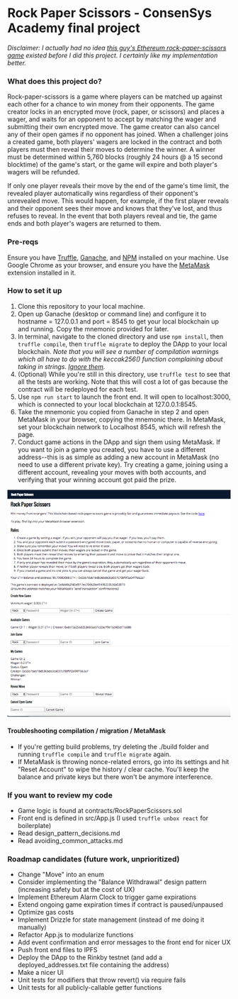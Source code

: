 # Rock Paper Scissors - ConsenSys Academy final project


*Disclaimer: I actually had no idea [this guy's Ethereum rock-paper-scissors game](https://github.com/SCBuergel/ethereum-rps) existed before I did this project. I certainly like my implementation better.*


### What does this project do?

Rock-paper-scissors is a game where players can be matched up against each other for a chance to win money from their opponents. The game creator locks in an encrypted move (rock, paper, or scissors) and places a wager, and waits for an opponent to accept by matching the wager and submitting their own encrypted move. The game creator can also cancel any of their open games if no opponent has joined. When a challenger joins a created game, both players' wagers are locked in the contract and both players must then reveal their moves to determine the winner. A winner must be determined within 5,760 blocks (roughly 24 hours @ a 15 second blocktime) of the game's start, or the game will expire and both player's wagers will be refunded.

If only one player reveals their move by the end of the game's time limit, the revealed player automatically wins regardless of their opponent's unrevealed move. This would happen, for example, if the first player reveals and their opponent sees their move and knows that they've lost, and thus refuses to reveal. In the event that both players reveal and tie, the game ends and both player's wagers are returned to them.


### Pre-reqs
Ensure you have [Truffle](https://truffleframework.com/), [Ganache](https://truffleframework.com/ganache), and [NPM](https://www.npmjs.com/) installed on your machine. Use Google Chrome as your browser, and ensure you have the [MetaMask](https://chrome.google.com/webstore/detail/metamask/nkbihfbeogaeaoehlefnkodbefgpgknn?hl=en) extension installed in it.


### How to set it up

1. Clone this repository to your local machine.
2. Open up Ganache (desktop or command line) and configure it to hostname = 127.0.0.1 and port = 8545 to get your local blockchain up and running. Copy the mnemonic provided for later.
3. In terminal, navigate to the cloned directory and use `npm install`, then `truffle compile`, then `truffle migrate` to deploy the DApp to your local blockchain. *Note that you will see a number of compilation warnings which all have to do with the keccak256() function complaining about taking in strings. [Ignore them](https://ethereum.stackexchange.com/questions/50592/what-does-warning-this-function-only-accepts-a-single-bytes-argument-please).*
4. (Optional) While you're still in this directory, use `truffle test` to see that all the tests are working. Note that this will cost a lot of gas because the contract will be redeployed for each test.
5. Use `npm run start` to launch the front end. It will open to localhost:3000, which is connected to your local blockchain at 127.0.0.1:8545.
6. Take the mnemonic you copied from Ganache in step 2 and open MetaMask in your browser, copying the mnemonic there. In MetaMask, set your blockchain network to Localhost 8545, which will refresh the page.
7. Conduct game actions in the DApp and sign them using MetaMask. If you want to join a game you created, you have to use a different address--this is as simple as adding a new account in MetaMask (no need to use a different private key). Try creating a game, joining using a different account, revealing your moves with both accounts, and verifying that your winning account got paid the prize.

![alt text](https://github.com/joelsfoster/rock-paper-scissors/blob/master/public/screenshot.png)


#### Troubleshooting compilation / migration / MetaMask
- If you're getting build problems, try deleting the ./build folder and running `truffle compile` and `truffle migrate` again.
- If MetaMask is throwing nonce-related errors, go into its settings and hit "Reset Account" to wipe the history / clear cache. You'll keep the balance and private keys but there won't be anymore interference.


### If you want to review my code

- Game logic is found at contracts/RockPaperScissors.sol
- Front end is defined in src/App.js (I used `truffle unbox react` for boilerplate)
- Read design_pattern_decisions.md
- Read avoiding_common_attacks.md


### Roadmap candidates (future work, unprioritized)

- Change "Move" into an enum
- Consider implementing the "Balance Withdrawal" design pattern (increasing safety but at the cost of UX)
- Implement Ethereum Alarm Clock to trigger game expirations
- Extend ongoing game expiration times if contract is paused/unpaused
- Optimize gas costs
- Implement Drizzle for state management (instead of me doing it manually)
- Refactor App.js to modularize functions
- Add event confirmation and error messages to the front end for nicer UX
- Push front end files to IPFS
- Deploy the DApp to the Rinkby testnet (and add a deployed_addresses.txt file containing the address)
- Make a nicer UI
- Unit tests for modifiers that throw revert() via require fails
- Unit tests for all publicly-callable getter functions
